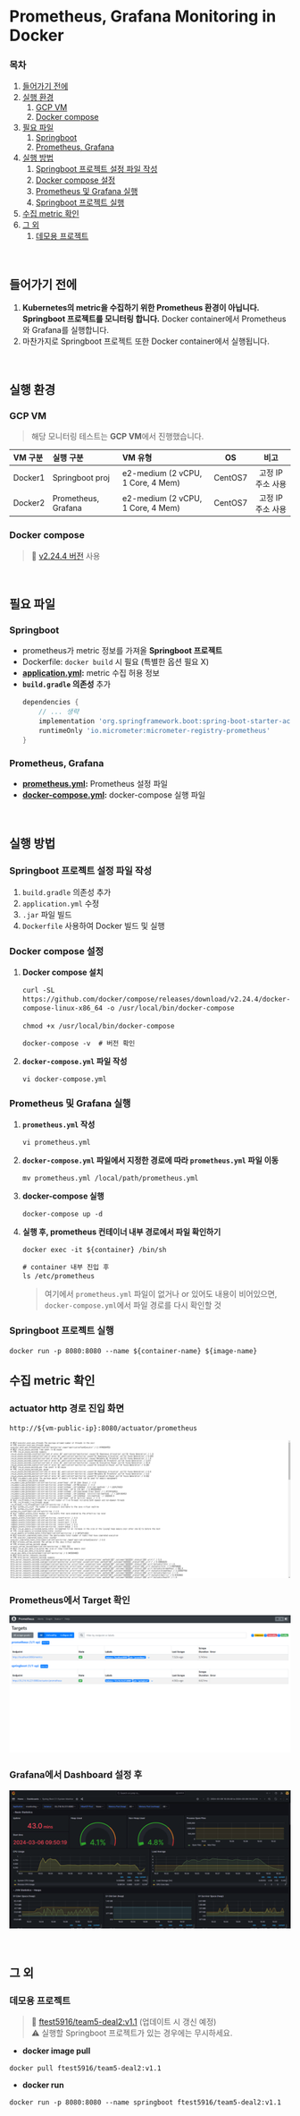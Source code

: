 # Prometheus, Grafana Monitoring in Docker

### 목차
1. [들어가기 전에](#들어가기-전에)
2. [실행 환경](#실행-환경)
    1. [GCP VM](#gcp-vm)
    2. [Docker compose](#docker-compose)
3. [필요 파일](#필요-파일)
    1. [Springboot](#springboot)
    2. [Prometheus, Grafana](#prometheus-grafana)
4. [실행 방법](#실행-방법)
    1. [Springboot 프로젝트 설정 파일 작성](#springboot-프로젝트-설정-파일-작성)
    2. [Docker compose 설정](#docker-compose-설정)
    3. [Prometheus 및 Grafana 실행](#prometheus-및-grafana-실행)
    4. [Springboot 프로젝트 실행](#springboot-프로젝트-실행)
5. [수집 metric 확인](#수집-metric-확인)
6. [그 외](#그-외)
    1. [데모용 프로젝트](#데모용-프로젝트)

<br>

## 들어가기 전에
1. **Kubernetes의 metric을 수집하기 위한 Prometheus 환경이 아닙니다. Springboot 프로젝트를 모니터링 합니다.** Docker container에서 Prometheus와 Grafana를 실행합니다.
2. 마찬가지로 Springboot 프로젝트 또한 Docker container에서 실행됩니다.

<br>

## 실행 환경
### GCP VM
> 해당 모니터링 테스트는 **GCP VM**에서 진행했습니다.

|VM 구분|실행 구분|VM 유형|OS|비고|
|:--|:--|:--|:--:|:--:|
|Docker1|Springboot proj|e2-medium (2 vCPU, 1 Core, 4 Mem)|CentOS7|고정 IP 주소 사용|
|Docker2|Prometheus, Grafana|e2-medium (2 vCPU, 1 Core, 4 Mem)|CentOS7|고정 IP 주소 사용|

### Docker compose
> 🐳 [v2.24.4 버전](https://github.com/docker/compose/releases/tag/v2.24.4) 사용

<br>

## 필요 파일
### Springboot
- prometheus가 metric 정보를 가져올 **Springboot 프로젝트**
- Dockerfile: `docker build` 시 필요 (특별한 옵션 필요 X)
- **[application.yml](/prometheus-in-docker/application.yml):** metric 수집 허용 정보
- **`build.gradle` 의존성** 추가
    ```gradle
    dependencies {
        // ... 생략
        implementation 'org.springframework.boot:spring-boot-starter-actuator'
        runtimeOnly 'io.micrometer:micrometer-registry-prometheus'
    }
    ```

### Prometheus, Grafana
- **[prometheus.yml](/prometheus-in-docker/prometheus.yml):** Prometheus 설정 파일
- **[docker-compose.yml](/prometheus-in-docker/docker-compose.yml):** docker-compose 실행 파일

<br>

## 실행 방법
### Springboot 프로젝트 설정 파일 작성
1. `build.gradle` 의존성 추가
2. `application.yml` 수정
3. `.jar` 파일 빌드
4. `Dockerfile` 사용하여 Docker 빌드 및 실행

### Docker compose 설정
1. **Docker compose 설치**
    ```shell
    curl -SL https://github.com/docker/compose/releases/download/v2.24.4/docker-compose-linux-x86_64 -o /usr/local/bin/docker-compose

    chmod +x /usr/local/bin/docker-compose
    ```
    ```shell
    docker-compose -v  # 버전 확인
    ```
2. **`docker-compose.yml` 파일 작성**
    ```shell
    vi docker-compose.yml
    ```

### Prometheus 및 Grafana 실행
1. **`prometheus.yml` 작성**
    ```shell
    vi prometheus.yml
    ```
2. **`docker-compose.yml` 파일에서 지정한 경로에 따라 `prometheus.yml` 파일 이동**
    ```shell
    mv prometheus.yml /local/path/prometheus.yml
    ```
3. **docker-compose 실행**
    ```shell
    docker-compose up -d
    ```
4. **실행 후, prometheus 컨테이너 내부 경로에서 파일 확인하기**
    ```shell
    docker exec -it ${container} /bin/sh
    ```
    ```shell
    # container 내부 진입 후
    ls /etc/prometheus
    ```
    > 여기에서 `prometheus.yml` 파일이 없거나 or 있어도 내용이 비어있으면, `docker-compose.yml`에서 파일 경로를 다시 확인할 것

### Springboot 프로젝트 실행
```shell
docker run -p 8080:8080 --name ${container-name} ${image-name}
```

## 수집 metric 확인
### actuator http 경로 진입 화면
```
http://${vm-public-ip}:8080/actuator/prometheus
```
![http](/prometheus-in-docker/img/http-actuator-prometheus.png)

### Prometheus에서 Target 확인

![prom](/prometheus-in-docker/img/prom-actuator.png)


### Grafana에서 Dashboard 설정 후

![graf](/prometheus-in-docker/img/graf-actuator.png)

<br>

## 그 외
### 데모용 프로젝트
> 🐳 [ftest5916/team5-deal2:v1.1](https://hub.docker.com/r/ftest5916/team5-deal2/tags) (업데이트 시 갱신 예정) <br>
> ⚠️ 실행할 Springboot 프로젝트가 있는 경우에는 무시하세요.

- **docker image pull**
```shell
docker pull ftest5916/team5-deal2:v1.1
```
- **docker run**
```shell
docker run -p 8080:8080 --name springboot ftest5916/team5-deal2:v1.1
```